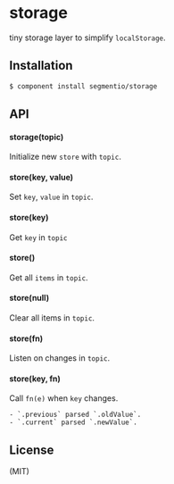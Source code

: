 
# storage

  tiny storage layer to simplify `localStorage`.

## Installation

```bash
$ component install segmentio/storage
```

## API

#### storage(topic)

  Initialize new `store` with `topic`.

#### store(key, value)

  Set `key`, `value` in `topic`.

#### store(key)

  Get `key` in `topic`

#### store()

  Get all `items` in `topic`.

#### store(null)

  Clear all items in `topic`.

#### store(fn)

  Listen on changes in `topic`.

#### store(key, fn)

  Call `fn(e)` when `key` changes.

    - `.previous` parsed `.oldValue`.
    - `.current` parsed `.newValue`.

## License

  (MIT)

